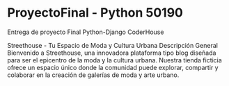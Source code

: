 # ProyectoFinal - Python 50190
Entrega de proyecto Final Python-Django CoderHouse

Streethouse - Tu Espacio de Moda y Cultura Urbana
Descripción General
Bienvenido a Streethouse, una innovadora plataforma tipo blog diseñada para ser el epicentro de la moda y la cultura urbana. Nuestra tienda ficticia ofrece un espacio único donde la comunidad puede explorar, compartir y colaborar en la creación de galerías de moda y arte urbano.
